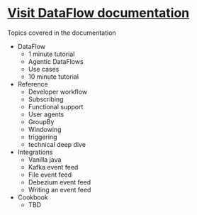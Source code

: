 # [Visit DataFlow documentation](https://telaminai.github.io/dataflow-docs/)


Topics covered in the documentation
- DataFlow
  - 1 minute tutorial
  - Agentic DataFlows
  - Use cases
  - 10 minute tutorial
- Reference
  - Developer workflow
  - Subscribing
  - Functional support
  - User agents
  - GroupBy
  - Windowing
  - triggering
  - technical deep dive
- Integrations
  - Vanilla java
  - Kafka event feed
  - File event feed
  - Debezium event feed
  - Writing an event feed
- Cookbook
  - TBD
